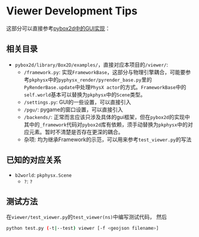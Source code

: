 # Viewer Development Tips

这部分可以直接参考[pybox2d中的GUI实现](https://github.com/pybox2d/pybox2d/blob/master/library/Box2D/examples/framework.py)：

## 相关目录
- `pybox2d/library/Box2D/examples/`，直接对应本项目的`/viewer/`:
  - `/framework.py`:
    实现`FrameworkBase`，这部分与物理引擎耦合，可能要参考`pkphysx`中的`pyphysx_render/pyrender_base.py`里的`PyRenderBase.update`中处理`PhysX actor`的方式。`FrameworkBase`中的`self.world`基本可以替换为`pkphysx`中的`Scene`类型。
  - `/settings.py`: GUI的一些设置，可以直接引入
  - `/pgu/`: pygame的窗口设置，可以直接引入
  - `/backends/`: 正常而言应该只涉及具体的gui框架，但在`pybox2d`的实现中其中的`_framework`代码对`pybox2d`库有依赖，须手动替换为`pkphysx`中的对应元素。暂时不清楚是否存在更深的耦合。
  - 杂项: 均为继承Framework的示范，可以用来参考`test_viewer.py`的写法

## 已知的对应关系

- `b2world`: `pkphysx.Scene`
  - `?`: `?`


## 测试方法
在`viewer/test_viewer.py`的`test_viewer(ns)`中编写测试代码，
然后
```bash
python test.py (-t|--test) viewer [-f <geojson filename>]
```
